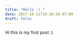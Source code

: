 ```yaml
---
title: "Hello :) "
date: 2017-10-21T18:36:58-07:00
draft: false
---
```


Hi this is my first post :)
